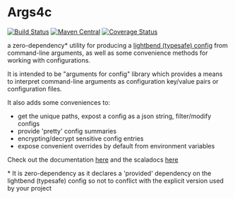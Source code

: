 Args4c
====

[![Build Status](https://travis-ci.org/aaronp/args4c.svg?branch=master)](https://travis-ci.org/aaronp/args4c)
[![Maven Central](https://maven-badges.herokuapp.com/maven-central/com.github.aaronp/args4c_2.12/badge.png)](https://maven-badges.herokuapp.com/maven-central/com.github.aaronp/args4c_2.12/badge.png)
[![Coverage Status](https://coveralls.io/repos/github/aaronp/args4c/badge.svg?branch=master)](https://coveralls.io/github/aaronp/args4c?branch=master)

a zero-dependency* utility for producing a [lightbend (typesafe) config](https://github.com/lightbend/config) from command-line arguments, as well as some convenience methods for working with configurations.

It is intended to be "arguments for config" library which provides a means to interpret command-line arguments as configuration key/value pairs or configuration files.

It also adds some conveniences to:

 * get the unique paths, expost a config as a json string, filter/modify configs
 * provide 'pretty' config summaries
 * encrypting/decrypt sensitive config entries
 * expose convenient overrides by default from environment variables

Check out the documentation [here](https://aaronp.github.io/args4c/index.html) and the scaladocs [here](https://aaronp.github.io/args4c/api/latest/args4c/index.html)

\* It is zero-dependency as it declares a 'provided' dependency on the lightbend (typesafe) config so not to conflict with the explicit version used by your project   